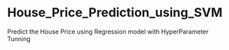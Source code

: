 # House_Price_Prediction_using_SVM
Predict the House Price using Regression model with HyperParameter Tunning
